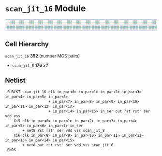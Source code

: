 # `scan_jit_16` Module
![Layout](scan_jit_16.png)

## Cell Hierarchy

`scan_jit_16` **352** (number MOS pairs)
- `scan_jit_8` **176** *x2*

## Netlist

```
.SUBCKT scan_jit_16 clk in_par<0> in_par<1> in_par<2> in_par<3> in_par<4> in_par<5> in_par<6>
                    + in_par<7> in_par<8> in_par<9> in_par<10> in_par<11> in_par<12> in_par<13>
                    + in_par<14> in_par<15> in_ser out rst rst' ser vdd vss
    Xi5 clk in_par<0> in_par<1> in_par<2> in_par<3> in_par<4> in_par<5> in_par<6> in_par<7> in_ser
        + net8 rst rst' ser vdd vss scan_jit_8
    Xi6 clk in_par<8> in_par<9> in_par<10> in_par<11> in_par<12> in_par<13> in_par<14> in_par<15>
        + net8 out rst rst' ser vdd vss scan_jit_8
.ENDS
```
